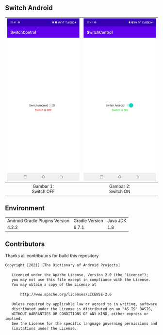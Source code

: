 ## Switch Android

| ![Gambar 1](./documentation/SS01_SwitchAndroid.jpg) | ![Gambar 2](./documentation/SS02_SwitchAndroid.jpg) |
|:---------------------------------------------------:|:---------------------------------------------------:|
|              Gambar 1: <br> Switch OFF              |              Gambar 2: <br> Switch ON               |

## Environment
<table>
    <tr>
        <td>Android Gradle Plugins Version</td>
        <td>Gradle Version</td>
        <td>Java JDK</td>
    </tr>
    <tr>
        <td>4.2.2</td>
        <td>6.7.1</td>
        <td>1.8</td>
    </tr>
</table>

## Contributors
Thanks all contributors for build this repository

```
Copyright [2021] [The Dictionary of Android Projects]

   Licensed under the Apache License, Version 2.0 (the "License");
   you may not use this file except in compliance with the License.
   You may obtain a copy of the License at

       http://www.apache.org/licenses/LICENSE-2.0

   Unless required by applicable law or agreed to in writing, software
   distributed under the License is distributed on an "AS IS" BASIS,
   WITHOUT WARRANTIES OR CONDITIONS OF ANY KIND, either express or implied.
   See the License for the specific language governing permissions and
   limitations under the License.
   
```   

